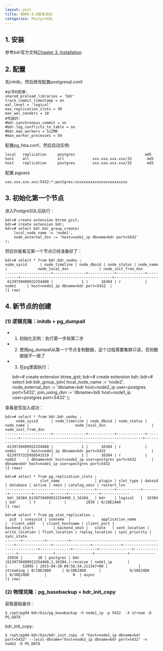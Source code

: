 ```yaml
---
layout: post
title: BDR0.9.0版本测试
categories: PostgreSQL
---
```


<!--more-->

## 1. 安装

参考bdr官方文档[Chapter 3. Installation](bdr-project.org/docs/stable/installation.html)

## 2. 配置

先initdb，然后修改配置postgresql.conf:

    #必须的配置:
    shared_preload_libraries = 'bdr'
    track_commit_timestamp = on
    wal_level = 'logical'
    max_replication_slots = 30
    max_wal_senders = 10
    #可选的:
    #bdr.synchronous_commit = on
    #bdr.log_conflicts_to_table = on
    #bdr.max_workers = 512MB
    #max_worker_processes = 50

配置pg_hba.conf，然后启动实例:

    local   replication     postgres                                md5
    host    all             all             xxx.xxx.xxx.xxx/32       md5
    host    replication     postgres        xxx.xxx.xxx.xxx/32       md5

配置.pgpass

    xxx.xxx.xxx.xxx:5432:*:postgres:xxxxxxxxxxxxxxxxxxxxxxxx


## 3. 初始化第一个节点

进入PostgreSQL后执行：

    bdr=# create extension btree_gist;
    bdr=# create extension bdr;
    bdr=# select bdr.bdr_group_create(
        local_node_name := 'node1',
        node_external_dsn := 'host=node1_ip dbname=bdr port=5432'
    );

然后你能看见第一个节点已经准备好了：

    bdr=# select * from bdr.bdr_nodes ;
    node_sysid      | node_timeline | node_dboid | node_status | node_name |              node_local_dsn              | node_init_from_dsn
    ---------------------+---------------+------------+-------------+-----------+------------------------------------------+--------------------
     6139739409922254460 |             1 |      16384 | r           | node1     | host=node1_ip dbname=bdr port=5432  |
    (1 row)


## 4. 新节点的创建

### (1) 逻辑克隆：initdb + pg_dumpall

* 1) 初始化实例：执行第一步和第二步
* 2) 使用pg_dumpall从第一个节点复制数据，这个过程需要集群只读，否则数据就不一致了
* 3) 在pg里面执行：

    bdr=# create extension btree_gist;
    bdr=# create extension bdr;
    bdr=#  select bdr.bdr_group_join(
        local_node_name := 'node2',
        node_external_dsn := 'dbname=bdr host=node2_ip user=postgres port=5432',
        join_using_dsn := 'dbname=bdr host=node1_ip user=postgres port=5432'
    );

查看是否加入成功：

    bdr=# select * from bdr.bdr_nodes ;
         node_sysid      | node_timeline | node_dboid | node_status | node_name |                     node_local_dsn                     |                   node_init_from_dsn                   
    ---------------------+---------------+------------+-------------+-----------+--------------------------------------------------------+--------------------------------------------------------
     6139739409922254460 |             1 |      16384 | r           | node1     | host=node1_ip dbname=bdr port=5432                     |
     6139757325958541519 |             1 |      16384 | r           | node2     | dbname=bdr host=node2_ip user=postgres port=5432       | dbname=bdr host=node1_ip user=postgres port=5432
    (2 rows)
    
    bdr=# select * from pg_replication_slots ;
                    slot_name                | plugin | slot_type | datoid | database | active | xmin | catalog_xmin | restart_lsn 
    -----------------------------------------+--------+-----------+--------+----------+--------+------+--------------+-------------
     bdr_16384_6139739409922254460_1_16384__ | bdr    | logical   |  16384 | bdr      | t      |      |         1839 | 0/18E24A0
    (1 row)
    
    bdr=# select * from pg_stat_replication ;
      pid  | usesysid | usename  |              application_name              |  client_addr   | client_hostname | client_port |         backend_start         | backend_xmin |   state   | sent_location | write_location | flush_location | replay_location | sync_priority | sync_state
    -------+----------+----------+--------------------------------------------+----------------+-----------------+-------------+-------------------------------+--------------+-----------+---------------+----------------+----------------+-----------------+---------------+------------
     25028 |       10 | postgres | bdr (6139739409922254460,1,16384,):receive | node1_ip       |                 |       52095 | 2015-04-20 09:56:34.211347+00 |              | streaming | 0/18E24D8     | 0/18E24D8      |             0/18E24D8      | 0/18E24D8       |            0  | async
    (1 row)

### (2) 物理克隆：pg_basebackup + bdr_init_copy

获取基础备份：

    $ /opt/pg94-bdr/bin/pg_basebackup -h node1_ip -p 5432  -X stream -D PG_DATA

bdr_init_copy:

    $ /opt/pg94-bdr/bin/bdr_init_copy -d "host=node1_ip dbname=bdr port=5432" --local-dbname="host=node2_ip dbname=bdr port=5432" -n node2 -D PG_DATA

